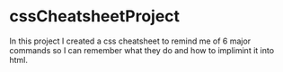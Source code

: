 # cssCheatsheetProject
In this project I created a css cheatsheet to remind me of 6 major commands so I can remember what they do and how to implimint it into html.
